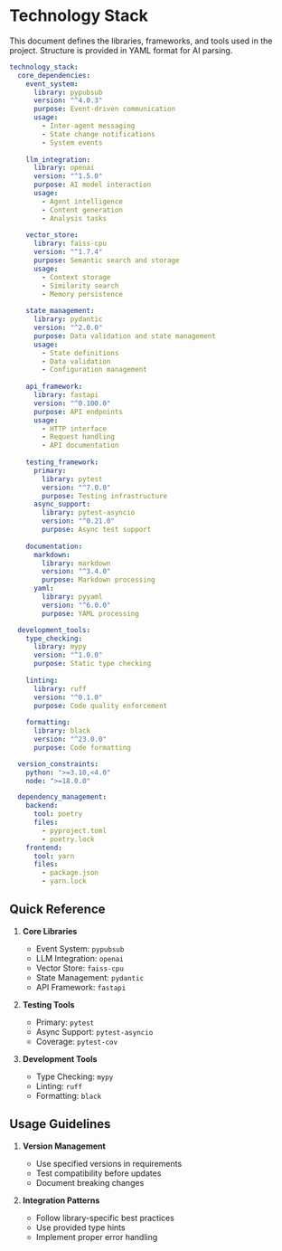 # Technology Stack

This document defines the libraries, frameworks, and tools used in the project. Structure is provided in YAML format for AI parsing.

```yaml
technology_stack:
  core_dependencies:
    event_system:
      library: pypubsub
      version: "^4.0.3"
      purpose: Event-driven communication
      usage:
        - Inter-agent messaging
        - State change notifications
        - System events
    
    llm_integration:
      library: openai
      version: "^1.5.0"
      purpose: AI model interaction
      usage:
        - Agent intelligence
        - Content generation
        - Analysis tasks
    
    vector_store:
      library: faiss-cpu
      version: "^1.7.4"
      purpose: Semantic search and storage
      usage:
        - Context storage
        - Similarity search
        - Memory persistence
    
    state_management:
      library: pydantic
      version: "^2.0.0"
      purpose: Data validation and state management
      usage:
        - State definitions
        - Data validation
        - Configuration management
    
    api_framework:
      library: fastapi
      version: "^0.100.0"
      purpose: API endpoints
      usage:
        - HTTP interface
        - Request handling
        - API documentation
    
    testing_framework:
      primary:
        library: pytest
        version: "^7.0.0"
        purpose: Testing infrastructure
      async_support:
        library: pytest-asyncio
        version: "^0.21.0"
        purpose: Async test support
    
    documentation:
      markdown:
        library: markdown
        version: "^3.4.0"
        purpose: Markdown processing
      yaml:
        library: pyyaml
        version: "^6.0.0"
        purpose: YAML processing

  development_tools:
    type_checking:
      library: mypy
      version: "^1.0.0"
      purpose: Static type checking
    
    linting:
      library: ruff
      version: "^0.1.0"
      purpose: Code quality enforcement
    
    formatting:
      library: black
      version: "^23.0.0"
      purpose: Code formatting

  version_constraints:
    python: ">=3.10,<4.0"
    node: ">=18.0.0"

  dependency_management:
    backend:
      tool: poetry
      files:
        - pyproject.toml
        - poetry.lock
    frontend:
      tool: yarn
      files:
        - package.json
        - yarn.lock
```

## Quick Reference

1. **Core Libraries**
   - Event System: `pypubsub`
   - LLM Integration: `openai`
   - Vector Store: `faiss-cpu`
   - State Management: `pydantic`
   - API Framework: `fastapi`

2. **Testing Tools**
   - Primary: `pytest`
   - Async Support: `pytest-asyncio`
   - Coverage: `pytest-cov`

3. **Development Tools**
   - Type Checking: `mypy`
   - Linting: `ruff`
   - Formatting: `black`

## Usage Guidelines

1. **Version Management**
   - Use specified versions in requirements
   - Test compatibility before updates
   - Document breaking changes

2. **Integration Patterns**
   - Follow library-specific best practices
   - Use provided type hints
   - Implement proper error handling 